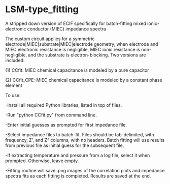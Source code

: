 # LSM-type_fitting
A stripped down version of ECIF specifically for batch-fitting mixed ionic-electronic conductor (MIEC) impedance spectra

The custom circuit applies for a symmetric electrode|MIEC|substrate|MIEC|electrode geometry, when electrode and MIEC electronic resistance is negligible, MIEC ionic resistance is non-negligible, and the substrate is electron-blocking. Two versions are included:

(1) CCfit: MIEC chemical capacitance is modeled by a pure capacitor

(2) CCfit_CPE: MIEC chemical capacitance is modeled by a constant phase element


To use:

-Install all required Python libraries, listed in top of files.

-Run "python CCfit.py" from command line.

-Enter initial guesses as prompted for first impedance file.

-Select impedance files to batch-fit. Files should be tab-delimited, with frequency, Z', and Z" columns, with no headers. Batch fitting will use results from previous file as initial guess for the subsequent file.

-If extracting temperature and pressure from a log file, select it when prompted. Otherwise, leave empty.

-Fitting routine will save .png images of the correlation plots and impedance spectra fits as each fitting is completed. Results are saved at the end.
